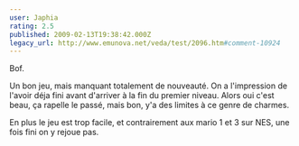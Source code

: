 ```yaml
---
user: Japhia
rating: 2.5
published: 2009-02-13T19:38:42.000Z
legacy_url: http://www.emunova.net/veda/test/2096.htm#comment-10924
---
```

Bof.

Un bon jeu, mais manquant totalement de nouveauté. On a l'impression de l'avoir déja fini avant d'arriver à la fin du premier niveau. Alors oui c'est beau, ça rapelle le passé, mais bon, y'a des limites à ce genre de charmes. 

En plus le jeu est trop facile, et contrairement aux mario 1 et 3 sur NES, une fois fini on y rejoue pas.
